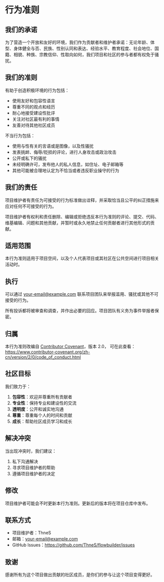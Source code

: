 # 行为准则

## 我们的承诺

为了营造一个开放和友好的环境，我们作为贡献者和维护者承诺：无论年龄、体型、身体健全与否、民族、性别认同和表达、经验水平、教育程度、社会地位、国籍、相貌、种族、宗教信仰、性取向如何，我们项目和社区的参与者都有权免于骚扰。

## 我们的准则

有助于创造积极环境的行为包括：

* 使用友好和包容性语言
* 尊重不同的观点和经历
* 耐心地接受建设性批评
* 关注对社区最有利的事情
* 友善对待其他社区成员

不当行为包括：

* 使用与性有关的言语或是图像，以及性骚扰
* 发表挑衅、侮辱/贬损的评论，进行人身攻击或政治攻击
* 公开或私下的骚扰
* 未经明确许可，发布他人的私人信息，如住址、电子邮箱等
* 其他可能被合理地认定为不恰当或者违反职业操守的行为

## 我们的责任

项目维护者有责任为可接受的行为标准做出诠释，并采取恰当且公平的纠正措施来应对任何不可接受的行为。

项目维护者有权利和责任删除、编辑或拒绝违反本行为准则的评论、提交、代码、维基编辑、问题和其他贡献，并暂时或永久地禁止任何贡献者进行其他形式的贡献。

## 适用范围

本行为准则适用于项目空间，以及个人代表项目或其社区在公共空间进行项目相关活动时。

## 执行

可以通过 [your-email@example.com](mailto:your-email@example.com) 联系项目团队来举报滥用、骚扰或其他不可接受的行为。

所有投诉都将被审查和调查，并作出必要的回应。项目团队有义务为事件举报者保密。

## 归属

本行为准则改编自 [Contributor Covenant](https://www.contributor-covenant.org)，版本 2.0，
可在此查看：https://www.contributor-covenant.org/zh-cn/version/2/0/code_of_conduct.html

## 社区目标

我们致力于：

1. **包容性**：欢迎并尊重所有贡献者
2. **专业性**：保持专业和建设性的交流
3. **透明度**：公开和诚实地沟通
4. **尊重**：尊重每个人的时间和贡献
5. **成长**：帮助社区成员学习和成长

## 解决冲突

当出现冲突时，我们建议：

1. 私下沟通解决
2. 寻求项目维护者的帮助
3. 遵循项目维护者的决定

## 修改

项目维护者可能会不时更新本行为准则。更新后的版本将在项目仓库中发布。

## 联系方式

- 项目维护者：ThneS
- 邮箱：your-email@example.com
- GitHub Issues：https://github.com/ThneS/flowbuilder/issues

## 致谢

感谢所有为这个项目做出贡献的社区成员，是你们的参与让这个项目变得更好。
